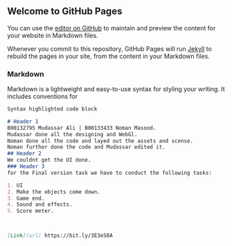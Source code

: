 ## Welcome to GitHub Pages

You can use the [editor on GitHub](https://github.com/mudassar4l1/Starship/edit/main/README.md) to maintain and preview the content for your website in Markdown files.

Whenever you commit to this repository, GitHub Pages will run [Jekyll](https://jekyllrb.com/) to rebuild the pages in your site, from the content in your Markdown files.

### Markdown

Markdown is a lightweight and easy-to-use syntax for styling your writing. It includes conventions for

```markdown
Syntax highlighted code block

# Header 1
B00132795 Mudassar Ali | B00133433 Noman Masood.
Mudassar done all the designing and WebGl.
Noman done all the code and layed out the assets and scense.
Noman further done the code and Mudassar edited it.
## Header 2
We couldnt get the UI done.
### Header 3
for the Final version task we have to conduct the following tasks:

1. UI
2. Make the objects come down.
3. Game end.
4. Sound and effects.
5. Score meter.



[Link](url) https://bit.ly/3E3eS8A





